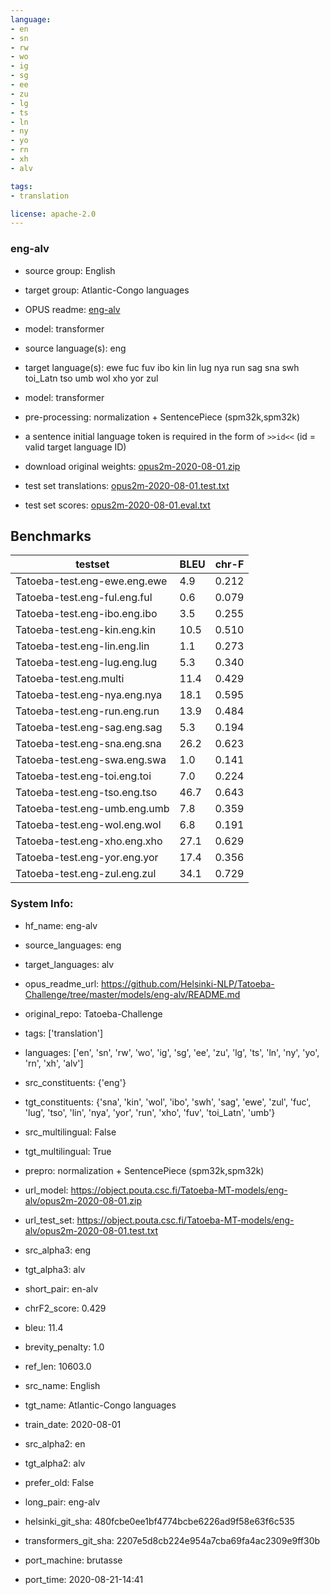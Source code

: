 ```yaml
---
language: 
- en
- sn
- rw
- wo
- ig
- sg
- ee
- zu
- lg
- ts
- ln
- ny
- yo
- rn
- xh
- alv

tags:
- translation

license: apache-2.0
---
```


### eng-alv

* source group: English 
* target group: Atlantic-Congo languages 
*  OPUS readme: [eng-alv](https://github.com/Helsinki-NLP/Tatoeba-Challenge/tree/master/models/eng-alv/README.md)

*  model: transformer
* source language(s): eng
* target language(s): ewe fuc fuv ibo kin lin lug nya run sag sna swh toi_Latn tso umb wol xho yor zul
* model: transformer
* pre-processing: normalization + SentencePiece (spm32k,spm32k)
* a sentence initial language token is required in the form of `>>id<<` (id = valid target language ID)
* download original weights: [opus2m-2020-08-01.zip](https://object.pouta.csc.fi/Tatoeba-MT-models/eng-alv/opus2m-2020-08-01.zip)
* test set translations: [opus2m-2020-08-01.test.txt](https://object.pouta.csc.fi/Tatoeba-MT-models/eng-alv/opus2m-2020-08-01.test.txt)
* test set scores: [opus2m-2020-08-01.eval.txt](https://object.pouta.csc.fi/Tatoeba-MT-models/eng-alv/opus2m-2020-08-01.eval.txt)

## Benchmarks

| testset               | BLEU  | chr-F |
|-----------------------|-------|-------|
| Tatoeba-test.eng-ewe.eng.ewe 	| 4.9 	| 0.212 |
| Tatoeba-test.eng-ful.eng.ful 	| 0.6 	| 0.079 |
| Tatoeba-test.eng-ibo.eng.ibo 	| 3.5 	| 0.255 |
| Tatoeba-test.eng-kin.eng.kin 	| 10.5 	| 0.510 |
| Tatoeba-test.eng-lin.eng.lin 	| 1.1 	| 0.273 |
| Tatoeba-test.eng-lug.eng.lug 	| 5.3 	| 0.340 |
| Tatoeba-test.eng.multi 	| 11.4 	| 0.429 |
| Tatoeba-test.eng-nya.eng.nya 	| 18.1 	| 0.595 |
| Tatoeba-test.eng-run.eng.run 	| 13.9 	| 0.484 |
| Tatoeba-test.eng-sag.eng.sag 	| 5.3 	| 0.194 |
| Tatoeba-test.eng-sna.eng.sna 	| 26.2 	| 0.623 |
| Tatoeba-test.eng-swa.eng.swa 	| 1.0 	| 0.141 |
| Tatoeba-test.eng-toi.eng.toi 	| 7.0 	| 0.224 |
| Tatoeba-test.eng-tso.eng.tso 	| 46.7 	| 0.643 |
| Tatoeba-test.eng-umb.eng.umb 	| 7.8 	| 0.359 |
| Tatoeba-test.eng-wol.eng.wol 	| 6.8 	| 0.191 |
| Tatoeba-test.eng-xho.eng.xho 	| 27.1 	| 0.629 |
| Tatoeba-test.eng-yor.eng.yor 	| 17.4 	| 0.356 |
| Tatoeba-test.eng-zul.eng.zul 	| 34.1 	| 0.729 |


### System Info: 
- hf_name: eng-alv

- source_languages: eng

- target_languages: alv

- opus_readme_url: https://github.com/Helsinki-NLP/Tatoeba-Challenge/tree/master/models/eng-alv/README.md

- original_repo: Tatoeba-Challenge

- tags: ['translation']

- languages: ['en', 'sn', 'rw', 'wo', 'ig', 'sg', 'ee', 'zu', 'lg', 'ts', 'ln', 'ny', 'yo', 'rn', 'xh', 'alv']

- src_constituents: {'eng'}

- tgt_constituents: {'sna', 'kin', 'wol', 'ibo', 'swh', 'sag', 'ewe', 'zul', 'fuc', 'lug', 'tso', 'lin', 'nya', 'yor', 'run', 'xho', 'fuv', 'toi_Latn', 'umb'}

- src_multilingual: False

- tgt_multilingual: True

- prepro:  normalization + SentencePiece (spm32k,spm32k)

- url_model: https://object.pouta.csc.fi/Tatoeba-MT-models/eng-alv/opus2m-2020-08-01.zip

- url_test_set: https://object.pouta.csc.fi/Tatoeba-MT-models/eng-alv/opus2m-2020-08-01.test.txt

- src_alpha3: eng

- tgt_alpha3: alv

- short_pair: en-alv

- chrF2_score: 0.429

- bleu: 11.4

- brevity_penalty: 1.0

- ref_len: 10603.0

- src_name: English

- tgt_name: Atlantic-Congo languages

- train_date: 2020-08-01

- src_alpha2: en

- tgt_alpha2: alv

- prefer_old: False

- long_pair: eng-alv

- helsinki_git_sha: 480fcbe0ee1bf4774bcbe6226ad9f58e63f6c535

- transformers_git_sha: 2207e5d8cb224e954a7cba69fa4ac2309e9ff30b

- port_machine: brutasse

- port_time: 2020-08-21-14:41